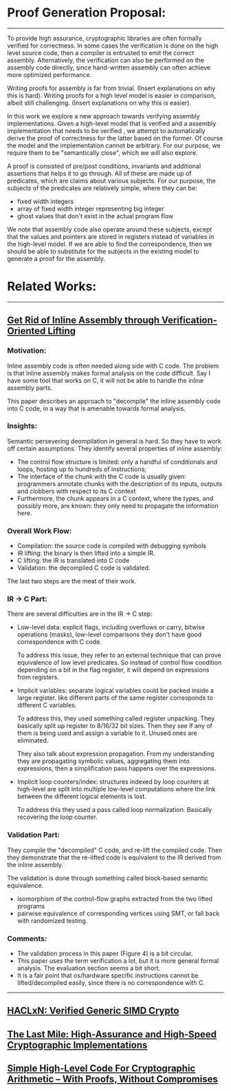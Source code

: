 # Proof Generation Proposal:
----

To provide high assurance, cryptographic libraries are often formally verified for correctness. In some cases the verification is done on the high level source code, then a compiler is entrusted to emit the correct assembly. Alternatively, the verification can also be performed on the assembly code directly, since hand-written assembly can often achieve more optimized performance. 

Writing proofs for assembly is far from trivial. (Insert explanations on why this is hard). Writing proofs for a high level model is easier in comparison, albeit still challenging. (Insert explanations on why this is easier). 

In this work we explore a new approach towards verifying assembly implementations. Given a high-level model that is verified and a assembly implementation that needs to be verified
, we attempt to automatically derive the proof of correctness for the latter based on the former. Of course the model and the implementation cannot be arbitrary. For our purpose, we require them to be "semantically close", which we will also explore. 

A proof is consisted of pre/post conditions, invariants and additional assertions that helps it to go through. All of these are made up of predicates, which are claims about various subjects. For our purpose, the subjects of the predicates are relatively simple, where they can be:
* fixed width integers
* array of fixed width integer representing big integer
* ghost values that don't exist in the actual program flow

We note that assembly code also operate around these subjects, except that the values and pointers are stored in registers instead of variables in the high-level model. If we are able to find the correspondence, then we should be able to substitute for the subjects in the existing model to generate a proof for the assembly. 

<!-- # Problem:
We are given:
* an algorithm `A`: an algorithm to be implemented
* a model `M`: some Dafny code that gives a high level model of the algorithm `A`
* a proof `P1`: some Dafny proof around `M`, certifying its correctness
* a implementation `I`: some assembly implementation of the algorithm `A`

We intend to generate:
* a proof `P2`: a (Vale/Dafny) proof for the correctness of `I`, based on `M` and `P1`

# Assumption:
The main assumption is that `M` semantically close to `I`, despite one being written in a high level language and the other in assembly.
* The subjects in `P1` should be relatively low level, matching the subjects in `P2`. If we are reasoning about mathematical integers in the `P1`, which simply do not fit into the registers in `P2`, it would be challenging to establish the connection.
* We need to systematically overcome other differences. For example loop predicates typically don't depend on the registers directly, instead operations are performed on the registers, flags are set, and the branching depends on the register. 

# Intuitions:
* `P1` is closely connected to `M` by nature, since the proof is written alongside with the model.
* If `M` is semantically close to `I`, then the predicates needed in `P2` should be similar to the ones we need in `P1`.
* The types of subjects are limited in theses predicates. We need to reason about arrays and fixed width integers. No fancy structures are involved.
* If we can automatically figure out what the equivalent subjects are, then we can plug in the subject from `I` into `P1`, generating `P2`.

# Proposed Workflow:
* pre-process`P1` alongside `M`. -->

# Related Works:

----
## [Get Rid of Inline Assembly through Verification-Oriented Lifting](https://rbonichon.github.io/papers/tina-ase19.pdf)

### Motivation:
Inline assembly code is often needed along side with C code. The problem is that inline assembly makes formal analysis on the code difficult. Say I have some tool that works on C, it will not be able to handle the inline assembly parts.

This paper describes an approach to "decompile" the inline assembly code into C code, in a way that is amenable towards formal analysis. 

### Insights:
Semantic persevering deompilation in general is hard. So they have to work off certain assumptions. They identify several properties of inline assembly:
* The control flow structure is limited: only a handful
of conditionals and loops, hosting up to hundreds of
instructions;
* The interface of the chunk with the C code is usually
given: programmers annotate chunks with the description
of its inputs, outputs and clobbers with respect to its C
context
* Furthermore, the chunk appears in a C context, where
the types, and possibly more, are known: they only need to propagate the information here.

### Overall Work Flow:
* Compilation: the source code is compiled with debugging symbols
* IR lifting: the binary is then lifted into a simple IR.
* C lifting: the IR is translated into C code
* Validation: the decompiled C code is validated. 

The last two steps are the meat of their work.

### IR -> C Part:
There are several difficulties are in the IR -> C step:

* Low-level data: explicit flags, including overflows or
carry, bitwise operations (masks), low-level comparisons they don't have good correspondence with C code.

    To address this issue, they refer to an external technique that can prove equivalence of low level predicates. So instead of control flow condition depending on a bit in the flag register, it will depend on expressions from registers.

* Implicit variables: separate logical variables could be packed inside a large register. like different parts of the same register corresponds to different C variables. 

    To address this, they used something called register unpacking. They basically split up register to 8/16/32 bit sizes. Then they see if any of them is being used and assign a variable to it. Unused ones are eliminated. 

    They also talk about expression propagation. From my understanding they are propagating symbolic values, aggregating them into expressions, then a simplification pass happens over the expressions. 

* Implicit loop counters/index: structures indexed by loop
counters at high-level are split into multiple low-level
computations where the link between the different logical
elements is lost.

    To address this they used a pass called loop normalization. Basically recovering the loop counter.

### Validation Part:

They compile the "decompiled" C code, and re-lift the compiled code. Then they demonstrate that the re-lifted code is equivalent to the IR derived from the inline assembly. 

The validation is done through something called block-based semantic equivalence. 
* isomorphism of the control-flow graphs extracted from the two lifted programs
* pairwise equivalence of corresponding vertices using SMT, or fall back with randomized testing.

### Comments:
* The validation process in this paper (Figure 4) is a bit circular. 
* This paper uses the term verification a lot, but it is more general formal analysis. The evaluation section seems a bit short. 
* It is a fair point that os/hardware specific instructions cannot be lifted/decompiled easily, since there is no correspondence with C.
----

## [HACLxN: Verified Generic SIMD Crypto](https://eprint.iacr.org/2020/572.pdf)

## [The Last Mile: High-Assurance and High-Speed Cryptographic Implementations](https://arxiv.org/pdf/1904.04606.pdf)

## [Simple High-Level Code For Cryptographic Arithmetic – With Proofs, Without Compromises](http://adam.chlipala.net/papers/FiatCryptoSP19/FiatCryptoSP19.pdf)


